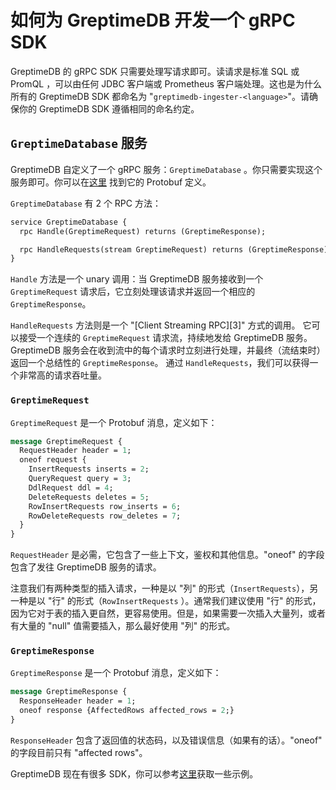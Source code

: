 # 如何为 GreptimeDB 开发一个 gRPC SDK

GreptimeDB 的 gRPC SDK 只需要处理写请求即可。读请求是标准 SQL 或 PromQL ，可以由任何 JDBC 客户端或 Prometheus
客户端处理。这也是为什么所有的 GreptimeDB SDK 都命名为 "`greptimedb-ingester-<language>`"。请确保你的 GreptimeDB SDK
遵循相同的命名约定。

## `GreptimeDatabase` 服务

GreptimeDB 自定义了一个 gRPC 服务：`GreptimeDatabase`
。你只需要实现这个服务即可。你可以在[这里](https://github.com/GreptimeTeam/greptime-proto/blob/main/proto/greptime/v1/database.proto)
找到它的 Protobuf 定义。

`GreptimeDatabase` 有 2 个 RPC 方法：

```protobuf
service GreptimeDatabase {
  rpc Handle(GreptimeRequest) returns (GreptimeResponse);

  rpc HandleRequests(stream GreptimeRequest) returns (GreptimeResponse);
}
```

`Handle` 方法是一个 unary 调用：当 GreptimeDB 服务接收到一个 `GreptimeRequest` 请求后，它立刻处理该请求并返回一个相应的
`GreptimeResponse`。

`HandleRequests` 方法则是一个 "[Client Streaming RPC][3]" 方式的调用。
它可以接受一个连续的 `GreptimeRequest` 请求流，持续地发给 GreptimeDB 服务。
GreptimeDB 服务会在收到流中的每个请求时立刻进行处理，并最终（流结束时）返回一个总结性的 `GreptimeResponse`。
通过 `HandleRequests`，我们可以获得一个非常高的请求吞吐量。

### `GreptimeRequest`

`GreptimeRequest` 是一个 Protobuf 消息，定义如下：

```protobuf
message GreptimeRequest {
  RequestHeader header = 1;
  oneof request {
    InsertRequests inserts = 2;
    QueryRequest query = 3;
    DdlRequest ddl = 4;
    DeleteRequests deletes = 5;
    RowInsertRequests row_inserts = 6;
    RowDeleteRequests row_deletes = 7;
  }
}
```

`RequestHeader` 是必需，它包含了一些上下文，鉴权和其他信息。"oneof" 的字段包含了发往 GreptimeDB 服务的请求。

注意我们有两种类型的插入请求，一种是以 "列" 的形式（`InsertRequests`），另一种是以 "行" 的形式（`RowInsertRequests`
）。通常我们建议使用 "行" 的形式，因为它对于表的插入更自然，更容易使用。但是，如果需要一次插入大量列，或者有大量的 "null"
值需要插入，那么最好使用 "列" 的形式。

### `GreptimeResponse`

`GreptimeResponse` 是一个 Protobuf 消息，定义如下：

```protobuf
message GreptimeResponse {
  ResponseHeader header = 1;
  oneof response {AffectedRows affected_rows = 2;}
}
```

`ResponseHeader` 包含了返回值的状态码，以及错误信息（如果有的话）。"oneof" 的字段目前只有 "affected rows"。

GreptimeDB 现在有很多 SDK，你可以参考[这里](https://github.com/GreptimeTeam?q=ingester&type=all&language=&sort=)获取一些示例。
